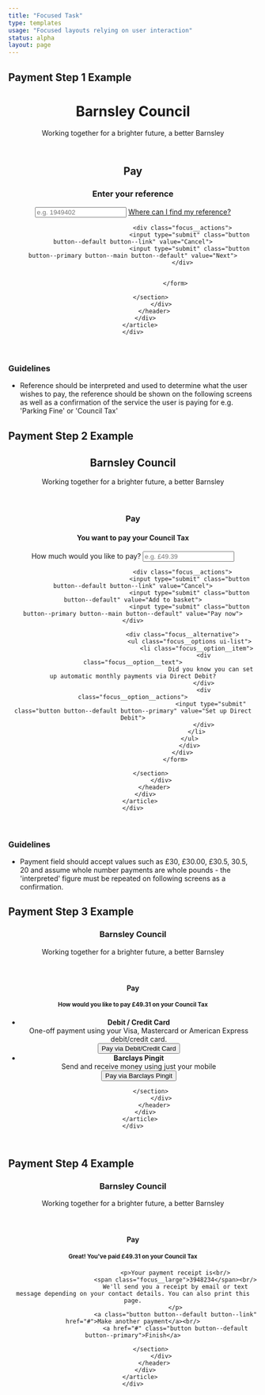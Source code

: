 ```yaml
---
title: "Focused Task"
type: templates
usage: "Focused layouts relying on user interaction"
status: alpha
layout: page
---
```


## Payment Step 1 Example

<div class="example">
<header role="banner">
    <div class="container container--screen ">
        <div class="masthead container--float">
            <div class="logo masthead__logo">
                <h1 class="logo__heading">
                    <a class="logo__link">
                        Barnsley Council
                    </a>
                </h1>
            </div> 
            <p class="masthead__strapline">
                Working together for a brighter future, a better Barnsley
            </p>
        </div> 
    </div>        
</header>

<!-- Main Body Container -->
<div class="container">
    <div class="main">
        <article>
            <div class="container container--page container--transactional">
                <header>
                    <div class="media__text heading__text">
                        <h1>Pay</h1>
                    </div>      
                    <div class="focus__container">
                        <section class="focus">
                            <h1 class="focus__heading"><label for="reference">Enter your reference</label></h1>
                            <form>
                                <input id="reference" type="text" class="focus__input" placeholder="e.g. 1949402" />
                                <a class="form__message" href="#">Where can I find my reference?</a>

                                <div class="focus__actions">
                                    <input type="submit" class="button button--default button--link" value="Cancel">
                                    <input type="submit" class="button button--primary button--main button--default" value="Next">
                                </div>
                                

                            </form>

                        </section>          
                    </div>
                </header>
            </div> 
        </article>
    </div>
</div>
</div>

### Guidelines

 - Reference should be interpreted and used to determine what the user wishes to pay, the reference should be shown on the following screens as well as a confirmation of the service the user is paying for e.g. 'Parking Fine' or 'Council Tax'

## Payment Step 2 Example
<div class="example">
<header role="banner">
    <div class="container container--screen ">
        <div class="masthead container--float">
            <div class="logo masthead__logo">
                <h1 class="logo__heading">
                    <a class="logo__link">
                        Barnsley Council
                    </a>
                </h1>
            </div> 
            <p class="masthead__strapline">
                Working together for a brighter future, a better Barnsley
            </p>
        </div> 
    </div>        
</header>

<!-- Main Body Container -->
<div class="container">
    <div class="main">
        <article>
            <div class="container container--page container--transactional">
                <header>
                    <div class="media__text heading__text">
                        <h1>Pay</h1>
                    </div>      
                    <div class="focus__container">
                        <section class="focus">
                            <h1 class="focus__heading">You want to pay your <strong class="focus__keyword">Council Tax</strong> </h1>
                            <form>
                                <label for="amount">How much would you like to pay?</label>
                                <input id="amount" type="text" class="focus__input" placeholder="e.g. £49.39" />

                                <div class="focus__actions">
                                    <input type="submit" class="button button--default button--link" value="Cancel">
                                    <input type="submit" class="button button--default" value="Add to basket">
                                    <input type="submit" class="button button--primary button--main button--default" value="Pay now">
                                </div>                            

                                <div class="focus__alternative">
                                    <ul class="focus__options ui-list">
                                        <li class="focus__option__item">
                                            <div class="focus__option__text">
                                                Did you know you can set up automatic monthly payments via Direct Debit?
                                            </div>
                                            <div class="focus__option__actions">
                                                <input type="submit" class="button button--default button--primary" value="Set up Direct Debit">
                                            </div>
                                        </li>
                                    </ul>
                                    </div>
                                </div>
                            </form>

                        </section>          
                    </div>
                </header>
            </div> 
        </article>
    </div>
</div>
</div>

### Guidelines

 - Payment field should accept values such as £30, £30.00, £30.5, 30.5, 20 and assume whole number payments are whole pounds - the 'interpreted' figure must be repeated on following screens as a confirmation.

## Payment Step 3 Example
<div class="example">
<header role="banner">
    <div class="container container--screen ">
        <div class="masthead container--float">
            <div class="logo masthead__logo">
                <h1 class="logo__heading">
                    <a class="logo__link">
                        Barnsley Council
                    </a>
                </h1>
            </div> 
            <p class="masthead__strapline">
                Working together for a brighter future, a better Barnsley
            </p>
        </div> 
    </div>        
</header>

<!-- Main Body Container -->
<div class="container">
    <div class="main">
        <article>
            <div class="container container--page container--transactional">
                <header>
                    <div class="media__text heading__text">
                        <h1>Pay</h1>
                    </div>      
                    <div class="focus__container">
                        <section class="focus">
                            <h1 class="focus__heading">How would you like to pay <strong>£49.31</strong> on your <strong class="focus__keyword">Council Tax</strong> </h1>                                                           
                                <ul class="focus__options ui-list">
                                    <li class="focus__option__item">
                                        <div class="focus__option__text">
                                            <strong>Debit / Credit Card</strong><br/>
                                            One-off payment using your Visa, Mastercard or American Express debit/credit card.
                                        </div>
                                        <div class="focus__option__actions">
                                            <input type="submit" class="button button--default button--primary" value="Pay via Debit/Credit Card">
                                        </div>
                                    </li>
                                    <li class="focus__option__item">
                                        <div class="focus__option__text">
                                            <strong>Barclays Pingit</strong><br/>
                                            Send and receive money using just your mobile
                                        </div>
                                        <div class="focus__option__actions">
                                            <input type="submit" class="button button--default button--primary" value="Pay via Barclays Pingit">
                                        </div>
                                    </li>
                                </ul>
                                </div>
                            </form>

                        </section>          
                    </div>
                </header>
            </div> 
        </article>
    </div>
</div>
</div>

## Payment Step 4 Example
<div class="example">
<header role="banner">
    <div class="container container--screen ">
        <div class="masthead container--float">
            <div class="logo masthead__logo">
                <h1 class="logo__heading">
                    <a class="logo__link">
                        Barnsley Council
                    </a>
                </h1>
            </div> 
            <p class="masthead__strapline">
                Working together for a brighter future, a better Barnsley
            </p>
        </div> 
    </div>        
</header>

<!-- Main Body Container -->
<div class="container">
    <div class="main">
        <article>
            <div class="container container--page container--transactional">
                <header>
                    <div class="media__text heading__text">
                        <h1>Pay</h1>
                    </div>      
                    <div class="focus__container">
                        <section class="focus">
                            <h1 class="focus__heading">Great! You've paid <strong>£49.31</strong> on your <strong class="focus__keyword">Council Tax</strong> </h1>  

                            <p>Your payment receipt is<br/>
                            <span class="focus__large">3948234</span><br/>
                            We'll send you a receipt by email or text message depending on your contact details. You can also print this page.
                            </p>
                            <a class="button button--default button--link" href="#">Make another payment</a><br/>
                            <a href="#" class="button button--default button--primary">Finish</a>
                            
                        </section>          
                    </div>
                </header>
            </div> 
        </article>
    </div>
</div>
</div>
